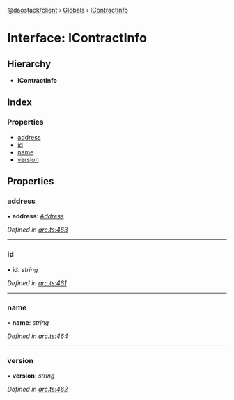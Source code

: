 [@daostack/client](../README.md) › [Globals](../globals.md) › [IContractInfo](icontractinfo.md)

# Interface: IContractInfo

## Hierarchy

* **IContractInfo**

## Index

### Properties

* [address](icontractinfo.md#address)
* [id](icontractinfo.md#id)
* [name](icontractinfo.md#name)
* [version](icontractinfo.md#version)

## Properties

###  address

• **address**: *[Address](../globals.md#address)*

*Defined in [arc.ts:463](https://github.com/daostack/client/blob/1bc237e/src/arc.ts#L463)*

___

###  id

• **id**: *string*

*Defined in [arc.ts:461](https://github.com/daostack/client/blob/1bc237e/src/arc.ts#L461)*

___

###  name

• **name**: *string*

*Defined in [arc.ts:464](https://github.com/daostack/client/blob/1bc237e/src/arc.ts#L464)*

___

###  version

• **version**: *string*

*Defined in [arc.ts:462](https://github.com/daostack/client/blob/1bc237e/src/arc.ts#L462)*
